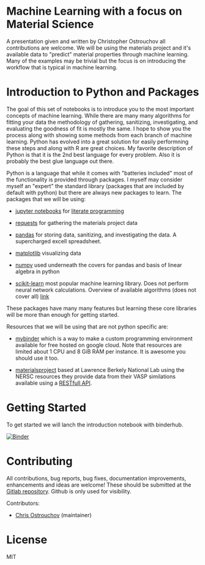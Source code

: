 # Machine Learning with a focus on Material Science

A presentation given and written by Christopher Ostrouchov all
contributions are welcome. We will be using the materials project and
it's available data to "predict" material properties through machine
learning. Many of the examples may be trivial but the focus is on
introducing the workflow that is typical in machine learning.

# Introduction to Python and Packages

The goal of this set of notebooks is to introduce you to the most
important concepts of machine learning. While there are many many
algorithms for fitting your data the methodology of gathering,
sanitizing, investigating, and evaluating the goodness of fit is
mostly the same. I hope to show you the process along with showing
some methods from each branch of machine learning. Python has evolved
into a great solution for easily performning these steps and along
with R are great choices. My favorite description of Python is that it
is the 2nd best language for every problem. Also it is probably the
best glue language out there.

Python is a language that while it comes with "batteries included"
most of the functionality is provided through packages. I myself may
consider myself an "expert" the standard library (packages that are
included by default with python) but there are always new packages to
learn. The packages that we will be using:

 - [jupyter notebooks](https://jupyter.org/) for [literate
   programming](https://en.wikipedia.org/wiki/Literate_programming)

 - [requests](http://docs.python-requests.org/en/master/) for
   gathering the materials project data

 - [pandas](https://pandas.pydata.org/) for storing data, sanitizing,
   and investigating the data. A supercharged excell spreadsheet.

 - [matplotlib](https://matplotlib.org/users/pyplot_tutorial.html)
   visualizing data

 - [numpy](http://www.numpy.org/) used underneath the covers for
   pandas and basis of linear algebra in python

 - [scikit-learn](http://scikit-learn.org/) most popular machine
   learning library. Does not perform neural network
   calculations. Overview of available algorithms (does not cover all)
   [link](http://scikit-learn.org/stable/tutorial/machine_learning_map/index.html)

These packages have many many features but learning these core
libraries will be more than enough for getting started.

Resources that we will be using that are not python specific are:

 - [mybinder](https://mybinder.org/) which is a way to make a custom
   programming environment available for free hosted on google
   cloud. Note that resources are limited about 1 CPU and 8 GiB RAM
   per instance. It is awesome you should use it too.

 - [materialsproject](https://materialsproject.org/) based at Lawrence
   Berkely National Lab using the NERSC resources they provide data
   from their VASP similations available using a [RESTfull
   API](https://www.quora.com/What-is-a-REST-API).

# Getting Started

To get started we will lanch the introduction notebook with binderhub.

[![Binder](https://mybinder.org/badge.svg)](http://mybinder.org/v2/gh/costrouc/xu-machinelearning-notebooks/master?urlpath=lab/tree/notebooks/Overview.ipynb)

# Contributing

All contributions, bug reports, bug fixes, documentation improvements,
enhancements and ideas are welcome! These should be submitted at the
[Gitlab
repository](https://gitlab.com/costrouc/xu-machinelearning-notebooks). Github
is only used for visibility.

Contributors:
 - [Chris Ostrouchov](https://gitlab.com/costrouc) (maintainer)

# License

MIT
